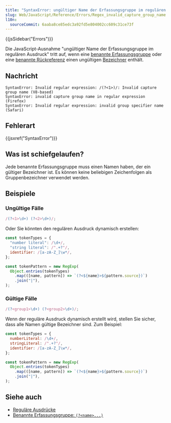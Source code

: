 ```yaml
---
title: "SyntaxError: ungültiger Name der Erfassungsgruppe im regulären Ausdruck"
slug: Web/JavaScript/Reference/Errors/Regex_invalid_capture_group_name
l10n:
  sourceCommit: 6aaba8ce85edc3a92fd5e804002cc609c31ce73f
---
```


{{jsSidebar("Errors")}}

Die JavaScript-Ausnahme "ungültiger Name der Erfassungsgruppe im regulären Ausdruck" tritt auf, wenn eine [benannte Erfassungsgruppe](/de/docs/Web/JavaScript/Reference/Regular_expressions/Named_capturing_group) oder eine [benannte Rückreferenz](/de/docs/Web/JavaScript/Reference/Regular_expressions/Named_backreference) einen ungültigen [Bezeichner](/de/docs/Web/JavaScript/Reference/Lexical_grammar#identifiers) enthält.

## Nachricht

```plain
SyntaxError: Invalid regular expression: /(?<1>)/: Invalid capture group name (V8-based)
SyntaxError: invalid capture group name in regular expression (Firefox)
SyntaxError: Invalid regular expression: invalid group specifier name (Safari)
```

## Fehlerart

{{jsxref("SyntaxError")}}

## Was ist schiefgelaufen?

Jede benannte Erfassungsgruppe muss einen Namen haben, der ein gültiger Bezeichner ist. Es können keine beliebigen Zeichenfolgen als Gruppenbezeichner verwendet werden.

## Beispiele

### Ungültige Fälle

```js example-bad
/(?<1>\d+) (?<2>\d+)/;
```

Oder Sie könnten den regulären Ausdruck dynamisch erstellen:

```js example-bad
const tokenTypes = {
  "number literal": /\d+/,
  "string literal": /".+?"/,
  identifier: /[a-zA-Z_]\w*/,
};

const tokenPattern = new RegExp(
  Object.entries(tokenTypes)
    .map(([name, pattern]) => `(?<${name}>${pattern.source})`)
    .join("|"),
);
```

### Gültige Fälle

```js example-good
/(?<group1>\d+) (?<group2>\d+)/;
```

Wenn der reguläre Ausdruck dynamisch erstellt wird, stellen Sie sicher, dass alle Namen gültige Bezeichner sind. Zum Beispiel:

```js example-good
const tokenTypes = {
  numberLiteral: /\d+/,
  stringLiteral: /".+?"/,
  identifier: /[a-zA-Z_]\w*/,
};

const tokenPattern = new RegExp(
  Object.entries(tokenTypes)
    .map(([name, pattern]) => `(?<${name}>${pattern.source})`)
    .join("|"),
);
```

## Siehe auch

- [Reguläre Ausdrücke](/de/docs/Web/JavaScript/Reference/Regular_expressions)
- [Benannte Erfassungsgruppe: `(?<name>...)`](/de/docs/Web/JavaScript/Reference/Regular_expressions/Named_capturing_group)
